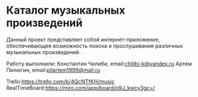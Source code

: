 # Каталог музыкальных произведений

Данный проект представляет собой интернет-приложение, обеспечивающее возможность поиска и прослушивания различных музыкальных произведений.

Работу выполнили:
Константин Чилиби, email:chilibi-k@yandex.ru
Артем Пилюгин, email:pilartem1999@mail.ru

Trello:https://trello.com/b/4QcNTfKH/music
RealTimeBoard:https://miro.com/app/board/o9J_kwcy3gc=/
